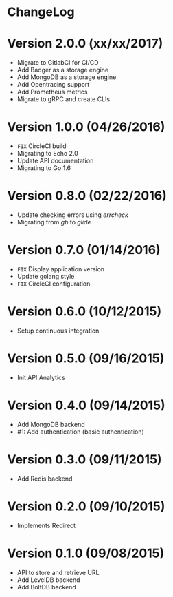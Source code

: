 ChangeLog
==============

# Version 2.0.0 (xx/xx/2017)

- Migrate to GitlabCI for CI/CD
- Add Badger as a storage engine
- Add MongoDB as a storage engine
- Add Opentracing support
- Add Prometheus metrics
- Migrate to gRPC and create CLIs

# Version 1.0.0 (04/26/2016)

- ``FIX`` CircleCI build
- Migrating to Echo 2.0
- Update API documentation
- Migrating to Go 1.6

# Version 0.8.0 (02/22/2016)

- Update checking errors using *errcheck*
- Migrating from *gb* to *glide*

# Version 0.7.0 (01/14/2016)

- ``FIX`` Display application version
- Update golang style
- ``FIX`` CircleCI configuration

# Version 0.6.0 (10/12/2015)

- Setup continuous integration

# Version 0.5.0 (09/16/2015)

- Init API Analytics

# Version 0.4.0 (09/14/2015)

- Add MongoDB backend
- #1: Add authentication (basic authentication)

# Version 0.3.0 (09/11/2015)

- Add Redis backend

# Version 0.2.0 (09/10/2015)

- Implements Redirect

# Version 0.1.0 (09/08/2015)

- API to store and retrieve URL
- Add LevelDB backend
- Add BoltDB backend

